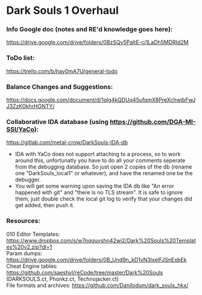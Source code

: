 # Dark Souls 1 Overhaul  
  
### Info Google doc (notes and RE'd knowledge goes here):  
https://drive.google.com/drive/folders/0BzSQv5PaltE-ci1LaDh5MDRId2M  
  
### ToDo list:  
https://trello.com/b/hay0mA7U/general-todo  
   
### Balance Changes and Suggestions:  
https://docs.google.com/document/d/1qlg4kQDUq45ufqmX8PreXchwibFwJJ3ZzK0khrHGNTY/  
    
### Collaborative IDA database (using https://github.com/DGA-MI-SSI/YaCo):  
https://gitlab.com/metal-crow/DarkSouls-IDA-db  
 * IDA with YaCo does not support attaching to a process, so to work around this, unfortunatly you have to do all your comments seperate from the debugging database. So just open 2 copies of the db (rename one "DarkSouls_local1" or whatever), and have the renamed one be the debugger.  
 * You will get some warning upon saving the IDA db like "An error happened with git" and "there is no TLS stream". It is safe to ignore them, just double check the local git log to verify that your changes did get added, then push it.  
  
### Resources:  
010 Editor Templates: https://www.dropbox.com/s/w7nqguyshn42wi2/Dark%20Souls%20Templates%20v2.zip?dl=1  
Param dumps: https://drive.google.com/drive/folders/0B_Und9n_kD1vN3lxelFJSnExbEk  
Cheat Engine tables: https://github.com/saeshyl/reCode/tree/master/Dark%20Souls (DARKSOULS.ct, Phonkz.ct, Technojacker.ct)  
File formats and archives: https://github.com/Danilodum/dark_souls_hkx/  